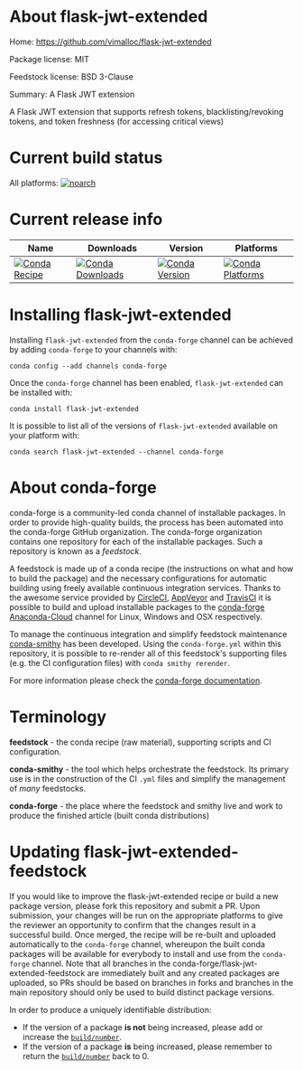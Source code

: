 About flask-jwt-extended
========================

Home: https://github.com/vimalloc/flask-jwt-extended

Package license: MIT

Feedstock license: BSD 3-Clause

Summary: A Flask JWT extension

A Flask JWT extension that supports refresh tokens, blacklisting/revoking tokens,
and token freshness (for accessing critical views)


Current build status
====================

All platforms:
[![noarch](https://img.shields.io/circleci/project/github/conda-forge/flask-jwt-extended-feedstock/master.svg?label=noarch)](https://circleci.com/gh/conda-forge/flask-jwt-extended-feedstock)

Current release info
====================

| Name | Downloads | Version | Platforms |
| --- | --- | --- | --- |
| [![Conda Recipe](https://img.shields.io/badge/recipe-flask--jwt--extended-green.svg)](https://anaconda.org/conda-forge/flask-jwt-extended) | [![Conda Downloads](https://img.shields.io/conda/dn/conda-forge/flask-jwt-extended.svg)](https://anaconda.org/conda-forge/flask-jwt-extended) | [![Conda Version](https://img.shields.io/conda/vn/conda-forge/flask-jwt-extended.svg)](https://anaconda.org/conda-forge/flask-jwt-extended) | [![Conda Platforms](https://img.shields.io/conda/pn/conda-forge/flask-jwt-extended.svg)](https://anaconda.org/conda-forge/flask-jwt-extended) |

Installing flask-jwt-extended
=============================

Installing `flask-jwt-extended` from the `conda-forge` channel can be achieved by adding `conda-forge` to your channels with:

```
conda config --add channels conda-forge
```

Once the `conda-forge` channel has been enabled, `flask-jwt-extended` can be installed with:

```
conda install flask-jwt-extended
```

It is possible to list all of the versions of `flask-jwt-extended` available on your platform with:

```
conda search flask-jwt-extended --channel conda-forge
```


About conda-forge
=================

conda-forge is a community-led conda channel of installable packages.
In order to provide high-quality builds, the process has been automated into the
conda-forge GitHub organization. The conda-forge organization contains one repository
for each of the installable packages. Such a repository is known as a *feedstock*.

A feedstock is made up of a conda recipe (the instructions on what and how to build
the package) and the necessary configurations for automatic building using freely
available continuous integration services. Thanks to the awesome service provided by
[CircleCI](https://circleci.com/), [AppVeyor](https://www.appveyor.com/)
and [TravisCI](https://travis-ci.org/) it is possible to build and upload installable
packages to the [conda-forge](https://anaconda.org/conda-forge)
[Anaconda-Cloud](https://anaconda.org/) channel for Linux, Windows and OSX respectively.

To manage the continuous integration and simplify feedstock maintenance
[conda-smithy](https://github.com/conda-forge/conda-smithy) has been developed.
Using the ``conda-forge.yml`` within this repository, it is possible to re-render all of
this feedstock's supporting files (e.g. the CI configuration files) with ``conda smithy rerender``.

For more information please check the [conda-forge documentation](https://conda-forge.org/docs/).

Terminology
===========

**feedstock** - the conda recipe (raw material), supporting scripts and CI configuration.

**conda-smithy** - the tool which helps orchestrate the feedstock.
                   Its primary use is in the construction of the CI ``.yml`` files
                   and simplify the management of *many* feedstocks.

**conda-forge** - the place where the feedstock and smithy live and work to
                  produce the finished article (built conda distributions)


Updating flask-jwt-extended-feedstock
=====================================

If you would like to improve the flask-jwt-extended recipe or build a new
package version, please fork this repository and submit a PR. Upon submission,
your changes will be run on the appropriate platforms to give the reviewer an
opportunity to confirm that the changes result in a successful build. Once
merged, the recipe will be re-built and uploaded automatically to the
`conda-forge` channel, whereupon the built conda packages will be available for
everybody to install and use from the `conda-forge` channel.
Note that all branches in the conda-forge/flask-jwt-extended-feedstock are
immediately built and any created packages are uploaded, so PRs should be based
on branches in forks and branches in the main repository should only be used to
build distinct package versions.

In order to produce a uniquely identifiable distribution:
 * If the version of a package **is not** being increased, please add or increase
   the [``build/number``](https://conda.io/docs/user-guide/tasks/build-packages/define-metadata.html#build-number-and-string).
 * If the version of a package **is** being increased, please remember to return
   the [``build/number``](https://conda.io/docs/user-guide/tasks/build-packages/define-metadata.html#build-number-and-string)
   back to 0.
